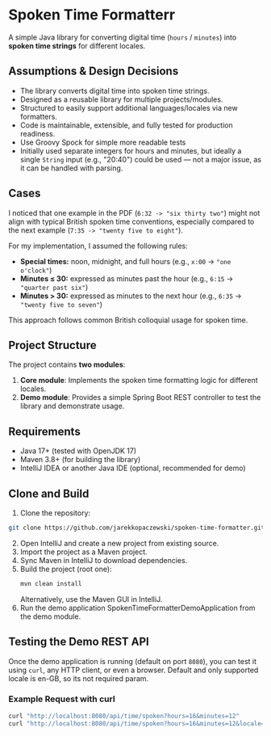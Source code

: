 # Spoken Time Formatterr

A simple Java library for converting digital time (`hours` / `minutes`) into **spoken time strings** for different locales.

## Assumptions & Design Decisions

- The library converts digital time into spoken time strings.
- Designed as a reusable library for multiple projects/modules.
- Structured to easily support additional languages/locales via new formatters.
- Code is maintainable, extensible, and fully tested for production readiness.
- Use Groovy Spock for simple more readable tests
- Initially used separate integers for hours and minutes, but ideally a single `String` input (e.g., "20:40") could be used — not a major issue, as it can be handled with parsing.

## Cases
I noticed that one example in the PDF (`6:32 -> "six thirty two"`) might not align with typical British spoken time conventions, especially compared to the next example (`7:35 -> "twenty five to eight"`).

For my implementation, I assumed the following rules:

- **Special times:** noon, midnight, and full hours (e.g., `x:00` → `"one o'clock"`)
- **Minutes ≤ 30:** expressed as minutes past the hour (e.g., `6:15` → `"quarter past six"`)
- **Minutes > 30:** expressed as minutes to the next hour (e.g., `6:35` → `"twenty five to seven"`)

This approach follows common British colloquial usage for spoken time.

## Project Structure

The project contains **two modules**:

1. **Core module**: Implements the spoken time formatting logic for different locales.
2. **Demo module**: Provides a simple Spring Boot REST controller to test the library and demonstrate usage.

## Requirements
- Java 17+ (tested with OpenJDK 17)
- Maven 3.8+ (for building the library)
- IntelliJ IDEA or another Java IDE (optional, recommended for demo)
 
## Clone and Build
1. Clone the repository:
```bash
git clone https://github.com/jarekkopaczewski/spoken-time-formatter.git
```
2. Open IntelliJ and create a new project from existing source.
3. Import the project as a Maven project.
4. Sync Maven in IntelliJ to download dependencies.
5. Build the project (root one):
   ```bash
   mvn clean install
   ```
   Alternatively, use the Maven GUI in IntelliJ.
6. Run the demo application SpokenTimeFormatterDemoApplication from the demo module.

## Testing the Demo REST API

Once the demo application is running (default on port `8080`), you can test it using `curl`, any HTTP client, or even a browser.
Default and only supported locale is en-GB, so its not required param.

### Example Request with curl

```bash
curl "http://localhost:8080/api/time/spoken?hours=16&minutes=12"
curl "http://localhost:8080/api/time/spoken?hours=16&minutes=12&locale=en-GB"

